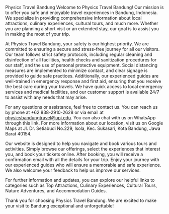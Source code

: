 Physics Travel Bandung
Welcome to Physics Travel Bandung! Our mission is to offer you safe and enjoyable travel experiences in Bandung, Indonesia. We specialize in providing comprehensive information about local attractions, culinary experiences, cultural tours, and much more. Whether you are planning a short visit or an extended stay, our goal is to assist you in making the most of your trip.

At Physics Travel Bandung, your safety is our highest priority. We are committed to ensuring a secure and stress-free journey for all our visitors. Our team follows strict safety protocols, including regular cleaning and disinfection of all facilities, health checks and sanitization procedures for our staff, and the use of personal protective equipment. Social distancing measures are implemented to minimize contact, and clear signage is provided to guide safe practices. Additionally, our experienced guides are well-trained in emergency response and first aid, ensuring that you receive the best care during your travels. We have quick access to local emergency services and medical facilities, and our customer support is available 24/7 to assist with any needs that may arise.

For any questions or assistance, feel free to contact us. You can reach us by phone at +62 838-2910-2628 or via email at physicsbandungtravel@upi.edu. You can also chat with us on WhatsApp through this link. For more information about our location, visit us on Google Maps at Jl. Dr. Setiabudi No.229, Isola, Kec. Sukasari, Kota Bandung, Jawa Barat 40154.

Our website is designed to help you navigate and book various tours and activities. Simply browse our offerings, select the experiences that interest you, and book your tickets online. After booking, you will receive a confirmation email with all the details for your trip. Enjoy your journey with our experienced guides who will ensure a memorable and safe experience. We also welcome your feedback to help us improve our services.

For further information and updates, you can explore our helpful links to categories such as Top Attractions, Culinary Experiences, Cultural Tours, Nature Adventures, and Accommodation Guides.

Thank you for choosing Physics Travel Bandung. We are excited to make your visit to Bandung exceptional and unforgettable!

